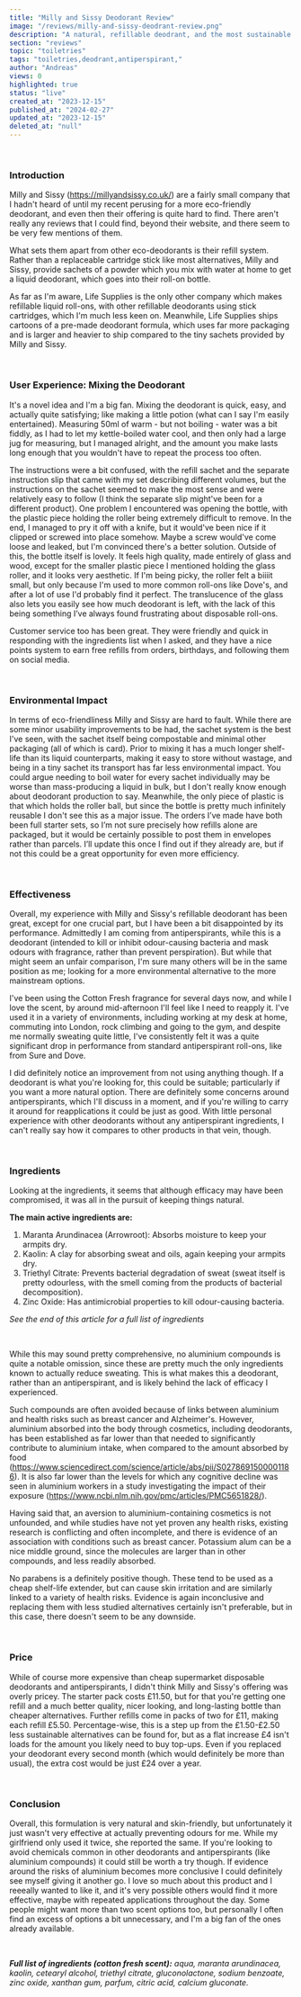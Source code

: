 ```yaml
---
title: "Milly and Sissy Deodorant Review"
image: "/reviews/milly-and-sissy-deodrant-review.png"
description: "A natural, refillable deodrant, and the most sustainable I've seen"
section: "reviews"
topic: "toiletries"
tags: "toiletries,deodrant,antiperspirant,"
author: "Andreas"
views: 0
highlighted: true
status: "live"
created_at: "2023-12-15"
published_at: "2024-02-27"
updated_at: "2023-12-15"
deleted_at: "null"
---
```


&nbsp;

### Introduction

Milly and Sissy (<https://millyandsissy.co.uk/>) are a fairly small company that I hadn't heard of until my recent perusing for a more eco-friendly deodorant, and even then their offering is quite hard to find. There aren't really any reviews that I could find, beyond their website, and there seem to be very few mentions of them.
&nbsp;

What sets them apart from other eco-deodorants is their refill system. Rather than a replaceable cartridge stick like most alternatives, Milly and Sissy, provide sachets of a powder which you mix with water at home to get a liquid deodorant, which goes into their roll-on bottle.

As far as I'm aware, Life Supplies is the only other company which makes refillable liquid roll-ons, with other refillable deodorants using stick cartridges, which I'm much less keen on. Meanwhile, Life Supplies ships cartoons of a pre-made deodorant formula, which uses far more packaging and is larger and heavier to ship compared to the tiny sachets provided by Milly and Sissy.

&nbsp;

### User Experience: Mixing the Deodorant

It's a novel idea and I'm a big fan. Mixing the deodorant is quick, easy, and actually quite satisfying; like making a little potion (what can I say I'm easily entertained). Measuring 50ml of warm - but not boiling - water was a bit fiddly, as I had to let my kettle-boiled water cool, and then only had a large jug for measuring, but I managed alright, and the amount you make lasts long enough that you wouldn't have to repeat the process too often.
&nbsp;

The instructions were a bit confused, with the refill sachet and the separate instruction slip that came with my set describing different volumes, but the instructions on the sachet seemed to make the most sense and were relatively easy to follow (I think the separate slip might've been for a different product). One problem I encountered was opening the bottle, with the plastic piece holding the roller being extremely difficult to remove. In the end, I managed to pry it off with a knife, but it would've been nice if it clipped or screwed into place somehow. Maybe a screw would've come loose and leaked, but I'm convinced there's a better solution. Outside of this, the bottle itself is lovely. It feels high quality, made entirely of glass and wood, except for the smaller plastic piece I mentioned holding the glass roller, and it looks very aesthetic. If I'm being picky, the roller felt a biiiit small, but only because I'm used to more common roll-ons like Dove's, and after a lot of use I'd probably find it perfect. The translucence of the glass also lets you easily see how much deodorant is left, with the lack of this being something I’ve always found frustrating about disposable roll-ons.
&nbsp;

Customer service too has been great. They were friendly and quick in responding with the ingredients list when I asked, and they have a nice points system to earn free refills from orders, birthdays, and following them on social media.

&nbsp;

### Environmental Impact

In terms of eco-friendliness Milly and Sissy are hard to fault. While there are some minor usability improvements to be had, the sachet system is the best I've seen, with the sachet itself being compostable and minimal other packaging (all of which is card). Prior to mixing it has a much longer shelf-life than its liquid counterparts, making it easy to store without wastage, and being in a tiny sachet its transport has far less environmental impact. You could argue needing to boil water for every sachet individually may be worse than mass-producing a liquid in bulk, but I don't really know enough about deodorant production to say. Meanwhile, the only piece of plastic is that which holds the roller ball, but since the bottle is pretty much infinitely reusable I don't see this as a major issue. The orders I’ve made have both been full starter sets, so I’m not sure precisely how refills alone are packaged, but it would be certainly possible to post them in envelopes rather than parcels. I’ll update this once I find out if they already are, but if not this could be a great opportunity for even more efficiency.

&nbsp;

### Effectiveness

Overall, my experience with Milly and Sissy's refillable deodorant has been great, except for one crucial part, but I have been a bit disappointed by its performance. Admittedly I am coming from antiperspirants, while this is a deodorant (intended to kill or inhibit odour-causing bacteria and mask odours with fragrance, rather than prevent perspiration). But while that might seem an unfair comparison, I'm sure many others will be in the same position as me; looking for a more environmental alternative to the more mainstream options.
&nbsp;

I've been using the Cotton Fresh fragrance for several days now, and while I love the scent, by around mid-afternoon I'll feel like I need to reapply it. I've used it in a variety of environments, including working at my desk at home, commuting into London, rock climbing and going to the gym, and despite me normally sweating quite little, I've consistently felt it was a quite significant drop in performance from standard antiperspirant roll-ons, like from Sure and Dove.

I did definitely notice an improvement from not using anything though. If a deodorant is what you're looking for, this could be suitable; particularly if you want a more natural option. There are definitely some concerns around antiperspirants, which I'll discuss in a moment, and if you're willing to carry it around for reapplications it could be just as good. With little personal experience with other deodorants without any antiperspirant ingredients, I can't really say how it compares to other products in that vein, though.

&nbsp;

### Ingredients

Looking at the ingredients, it seems that although efficacy may have been compromised, it was all in the pursuit of keeping things natural.
&nbsp;

**The main active ingredients are:**

1. Maranta Arundinacea (Arrowroot): Absorbs moisture to keep your armpits dry.
2. Kaolin: A clay for absorbing sweat and oils, again keeping your armpits dry.
3. Triethyl Citrate: Prevents bacterial degradation of sweat (sweat itself is pretty odourless, with the smell coming from the products of bacterial decomposition).
4. Zinc Oxide: Has antimicrobial properties to kill odour-causing bacteria.
&nbsp;

_See the end of this article for a full list of ingredients_

&nbsp;

While this may sound pretty comprehensive, no aluminium compounds is quite a notable omission, since these are pretty much the only ingredients known to actually reduce sweating. This is what makes this a deodorant, rather than an antiperspirant, and is likely behind the lack of efficacy I experienced.
&nbsp;

Such compounds are often avoided because of links between aluminium and health risks such as breast cancer and Alzheimer's. However, aluminium absorbed into the body through cosmetics, including deodorants, has been established as far lower than that needed to significantly contribute to aluminium intake, when compared to the amount absorbed by food (<https://www.sciencedirect.com/science/article/abs/pii/S0278691500001186>). It is also far lower than the levels for which any cognitive decline was seen in aluminium workers in a study investigating the impact of their exposure (<https://www.ncbi.nlm.nih.gov/pmc/articles/PMC5651828/>).

Having said that, an aversion to aluminium-containing cosmetics is not unfounded, and while studies have not yet proven any health risks, existing research is conflicting and often incomplete, and there is evidence of an association with conditions such as breast cancer. Potassium alum can be a nice middle ground, since the molecules are larger than in other compounds, and less readily absorbed.
&nbsp;

No parabens is a definitely positive though. These tend to be used as a cheap shelf-life extender, but can cause skin irritation and are similarly linked to a variety of health risks. Evidence is again inconclusive and replacing them with less studied alternatives certainly isn't preferable, but in this case, there doesn't seem to be any downside.

&nbsp;

### Price

While of course more expensive than cheap supermarket disposable deodorants and antiperspirants, I didn't think Milly and Sissy's offering was overly pricey. The starter pack costs £11.50, but for that you're getting one refill and a much better quality, nicer looking, and long-lasting bottle than cheaper alternatives. Further refills come in packs of two for £11, making each refill £5.50. Percentage-wise, this is a step up from the £1.50-£2.50 less sustainable alternatives can be found for, but as a flat increase £4 isn't loads for the amount you likely need to buy top-ups. Even if you replaced your deodorant every second month (which would definitely be more than usual), the extra cost would be just £24 over a year.

&nbsp;

### Conclusion

Overall, this formulation is very natural and skin-friendly, but unfortunately it just wasn't very effective at actually preventing odours for me. While my girlfriend only used it twice, she reported the same. If you're looking to avoid chemicals common in other deodorants and antiperspirants (like aluminium compounds) it could still be worth a try though. If evidence around the risks of aluminium becomes more conclusive I could definitely see myself giving it another go. I love so much about this product and I reeeally wanted to like it, and it's very possible others would find it more effective, maybe with repeated applications throughout the day. Some people might want more than two scent options too, but personally I often find an excess of options a bit unnecessary, and I'm a big fan of the ones already available.

&nbsp;

_**Full list of ingredients (cotton fresh scent):** aqua, maranta arundinacea, kaolin, cetearyl alcohol, triethyl citrate, gluconolactone, sodium benzoate, zinc oxide, xanthan gum, parfum, citric acid, calcium gluconate._
